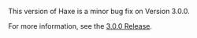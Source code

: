 This version of Haxe is a minor bug fix on Version 3.0.0.

For more information, see the [3.0.0 Release](/download/version/3.0.0/).